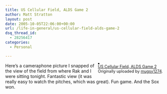 ```yaml
---
title: US Cellular Field, ALDS Game 2
author: Matt Stratton
layout: post
date: 2005-10-05T22:06:00+00:00
url: /life-in-general/us-cellular-field-alds-game-2
dsq_thread_id:
  - 28256417
categories:
  - Personal

---
```

<div style="float:right;margin-left:10px;margin-bottom:10px;">
  <a href="https://www.flickr.com/photos/mugsy/49814323/" title="photo sharing"><img src="https://static.flickr.com/27/49814323_32d53b155e_m.jpg" alt="" style="border:solid 2px #000000;" /></a> <br /> <span style="font-size:.9em;margin-top:0;"> <a href="https://www.flickr.com/photos/mugsy/49814323/">US Cellular Field, ALDS Game 2</a> <br /> Originally uploaded by <a href="https://www.flickr.com/people/mugsy/">mugsy1274</a>. </span>
</div>

Here&#8217;s a cameraphone picture I snapped of the view of the field from where Rak and I were sitting tonight. Fantastic view (it was really easy to watch the pitches, which was great). Fun game. And the Sox won.